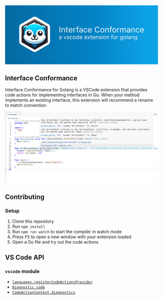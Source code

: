![](./docs/banner.png)

## Interface Conformance

Interface Conformance for Golang is a VSCode extension that provides code actions for implementing interfaces in Go. When your method implements an existing interface, this extension will recommend a rename to match convention.

![Interface Conformer Actions](./docs/example.png)


## Contributing

### Setup

1. Clone this repository
2. Run `npm install`
3. Run `npm run watch` to start the compiler in watch mode
4. Press <kbd>F5</kbd> to open a new window with your extension loaded
5. Open a Go file and try out the code actions

## VS Code API

### `vscode` module

- [`languages.registerCodeActionsProvider`](https://code.visualstudio.com/api/references/vscode-api#languages.registerCodeActionsProvider)
- [`Diagnostic.code`](https://code.visualstudio.com/api/references/vscode-api#Diagnostic)
- [`CodeActionContext.diagnostics`](https://code.visualstudio.com/api/references/vscode-api#CodeActionContext)
